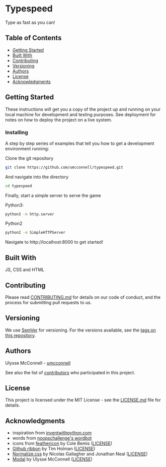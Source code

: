 # Typespeed

Type as fast as you can!

## Table of Contents

-   [Getting Started](#getting-started)
-   [Built With](#built-with)
-   [Contributing](#contributing)
-   [Versioning](#versioning)
-   [Authors](#authors)
-   [License](#license)
-   [Acknowledgments](#acknowledgments)

## Getting Started

These instructions will get you a copy of the project up and running on your
local machine for development and testing purposes. See deployment for notes on
how to deploy the project on a live system.

### Installing

A step by step series of examples that tell you how to get a development
environment running:

Clone the git repository

```bash
git clone https://github.com/umcconnell/typespeed.git
```

And navigate into the directory

```bash
cd typespeed
```

Finally, start a simple server to serve the game

Python3:

```bash
python3 -m http.server
```

Python2

```bash
python2 -m SimpleHTTPServer
```

Navigate to http://localhost:8000 to get started!

## Built With

JS, CSS and HTML

## Contributing

Please read [CONTRIBUTING.md](CONTRIBUTING.md) for details on our code of
conduct, and the process for submitting pull requests to us.

## Versioning

We use [SemVer](http://semver.org/) for versioning. For the versions available,
see the [tags on this repository](https://github.com/umcconnell/typespeed/tags).

## Authors

Ulysse McConnell - [umcconnell](https://github.com/umcconnell/)

See also the list of
[contributors](https://github.com/umcconnell/typespeed/contributors)
who participated in this project.

## License

This project is licensed under the MIT License - see the
[LICENSE.md](LICENSE.md) file for details.

## Acknowledgments

-   inspiration from [inventwithpython.com](http://inventwithpython.com/blog/2012/02/20/i-need-practice-programming-49-ideas-for-game-clones-to-code/#typespeed)
-   words from [noopschallenge's wordbot](https://noopschallenge.com/challenges/wordbot)
-   icons from [feathericon](https://feathericons.com/) by Cole Bemis
    ([LICENSE](https://github.com/feathericons/feather/blob/master/LICENSE))
-   [Github ribbon](http://tholman.com/github-corners/) by Tim Holman
    ([LICENSE](https://github.com/tholman/github-corners/blob/master/license.md))
-   [Normalize.css](https://necolas.github.io/normalize.css/) by Nicolas Gallagher and Jonathan Neal ([LICENSE](https://github.com/necolas/normalize.css/blob/master/LICENSE.md))
-   [Modal](https://github.com/umcconnell/modal) by Ulysse McConnell
    ([LICENSE](https://github.com/umcconnell/modal/blob/master/LICENSE.md))
